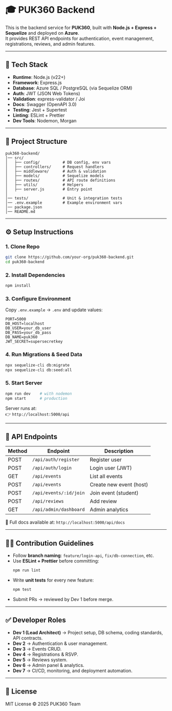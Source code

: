 # 🎓 PUK360 Backend

This is the backend service for **PUK360**, built with **Node.js + Express + Sequelize** and deployed on **Azure**.  
It provides REST API endpoints for authentication, event management, registrations, reviews, and admin features.  

---

## 🚀 Tech Stack
- **Runtime**: Node.js (v22+)
- **Framework**: Express.js
- **Database**: Azure SQL / PostgreSQL (via Sequelize ORM)
- **Auth**: JWT (JSON Web Tokens)
- **Validation**: express-validator / Joi
- **Docs**: Swagger (OpenAPI 3.0)
- **Testing**: Jest + Supertest
- **Linting**: ESLint + Prettier
- **Dev Tools**: Nodemon, Morgan

---

## 📂 Project Structure
```
puk360-backend/
│── src/
│   ├── config/          # DB config, env vars
│   ├── controllers/     # Request handlers
│   ├── middleware/      # Auth & validation
│   ├── models/          # Sequelize models
│   ├── routes/          # API route definitions
│   ├── utils/           # Helpers
│   ├── server.js        # Entry point
│
│── tests/               # Unit & integration tests
│── .env.example         # Example environment vars
│── package.json
│── README.md
```

---

## ⚙️ Setup Instructions

### 1. Clone Repo
```bash
git clone https://github.com/your-org/puk360-backend.git
cd puk360-backend
```

### 2. Install Dependencies
```bash
npm install
```

### 3. Configure Environment
Copy `.env.example` → `.env` and update values:
```env
PORT=5000
DB_HOST=localhost
DB_USER=your_db_user
DB_PASS=your_db_pass
DB_NAME=puk360
JWT_SECRET=supersecretkey
```

### 4. Run Migrations & Seed Data
```bash
npx sequelize-cli db:migrate
npx sequelize-cli db:seed:all
```

### 5. Start Server
```bash
npm run dev    # with nodemon
npm start      # production
```

Server runs at:  
👉 `http://localhost:5000/api`

---

## 📌 API Endpoints

| Method | Endpoint                | Description                  |
|--------|-------------------------|------------------------------|
| POST   | `/api/auth/register`    | Register user                |
| POST   | `/api/auth/login`       | Login user (JWT)             |
| GET    | `/api/events`           | List all events              |
| POST   | `/api/events`           | Create new event (host)      |
| POST   | `/api/events/:id/join`  | Join event (student)         |
| POST   | `/api/reviews`          | Add review                   |
| GET    | `/api/admin/dashboard`  | Admin analytics              |

📖 Full docs available at: `http://localhost:5000/api/docs`

---

## 👩‍💻 Contribution Guidelines
- Follow **branch naming**: `feature/login-api`, `fix/db-connection`, etc.  
- Use **ESLint + Prettier** before committing:
  ```bash
  npm run lint
  ```
- Write **unit tests** for every new feature:
  ```bash
  npm test
  ```
- Submit PRs → reviewed by Dev 1 before merge.  

---

## ✅ Developer Roles

- **Dev 1 (Lead Architect)** → Project setup, DB schema, coding standards, API contracts.  
- **Dev 2** → Authentication & user management.  
- **Dev 3** → Events CRUD.  
- **Dev 4** → Registrations & RSVP.  
- **Dev 5** → Reviews system.  
- **Dev 6** → Admin panel & analytics.  
- **Dev 7** → CI/CD, monitoring, and deployment automation.  

---

## 📜 License
MIT License © 2025 PUK360 Team
